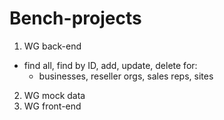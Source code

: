 ﻿# Bench-projects

1. WG back-end
  - find all, find by ID, add, update, delete for:
    - businesses, reseller orgs, sales reps, sites
2. WG mock data
3. WG front-end

